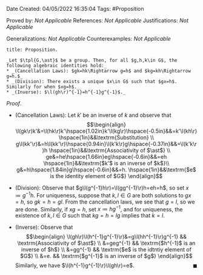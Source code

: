 <div class="topSpace"></div>

Date Created: 04/05/2022 16:35:04
Tags: #Proposition

Proved by: _Not Applicable_
References: _Not Applicable_
Justifications: _Not Applicable_

Generalizations: _Not Applicable_
Counterexamples: _Not Applicable_

``` ad-Proposition
title: Proposition.

_Let $\tpl{G,\ast}$ be a group. Then, for all $g,h,k\in G$, the following algebraic identities hold:_
* _(Cancellation Laws): $gk=hk\Rightarrow g=h$ and $kg=kh\Rightarrow g=h.$_
* _(Division): There exists a unique $x\in G$ such that $gx=h$. Similarly for when $xg=h$._
* _(Inverse): $\l(gh\r)^{-1}=h^{-1}g^{-1}$._

```

_Proof_.
* (Cancellation Laws): Let $k'$ be an inverse of $k$ and observe that
$$\begin{align}
    \l(gk\r)k'&=\l(hk\r)k'\hspace{1.02in}k'\l(kg\r)\hspace{-0.5in}&&=k'\l(kh\r) \hspace{1in}&&\textrm{Substitution} \\
    g\l(kk'\r)&=h\l(kk'\r)\hspace{0.94in}\l(k'k\r)g\hspace{-0.37in}&&=\l(k'k\r)h \hspace{1in}&&\textrm{Associativity of $\ast$} \\
    ge&=he\hspace{1.66in}eg\hspace{-0.6in}&&=eh \hspace{1in}&&\textrm{$k'$ is an inverse of $k$}\\
    g&=h\hspace{1.84in}g\hspace{-0.6in}&&=h. \hspace{1in}&&\textrm{$e$ is the identity element of $G$}
\end{align}$$

* (Division): Observe that $g\l(g^{-1}h\r)=\l(gg^{-1}\r)h=eh=h$, so set $x\coloneqq g^{-1}h$. For uniqueness, suppose that $k,l\in G$ are both solutions to $gx=h$, so $gk=h=gl$. From the cancellation laws, we see that $g=l$, so we are done. Similarly, if $xg=h$, set $x\coloneqq hg^{-1}$, and for uniqueness, the existence of $k,l\in G$ such that $kg=h=lg$ implies that $k=l$.
* (Inverse): Observe that
$$\begin{align}
    \l(gh\r)\l(h^{-1}g^{-1}\r)&=g\l(hh^{-1}\r)g^{-1} && \textrm{Associativity of $\ast$} \\
    &=geg^{-1} && \textrm{$h^{-1}$ is an inverse of $h$} \\
    &=gg^{-1} && \textrm{$e$ is the idtntiy element of $G$} \\
    &=e. && \textrm{$g^{-1}$ is an inverse of $g$}
\end{align}$$
Similarly, we have $\l(h^{-1}g^{-1}\r)\l(gh\r)=e$.<span style="float:right;">$\blacksquare$</span>

